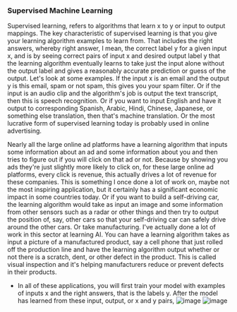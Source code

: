 ### Supervised Machine Learning
Supervised learning, refers to algorithms that learn x to y or input to output mappings. 
The key characteristic of supervised learning is that you give your learning algorithm examples to learn from. 
That includes the right answers, whereby right answer, I mean, the correct label y for a given input x, and is by seeing correct pairs
of input x and desired output label y that the learning algorithm eventually learns to take just the input alone without the output label 
and gives a reasonably accurate prediction or guess of the output. Let's look at some examples. If the input x is an email and the output 
y is this email, spam or not spam, this gives you your spam filter. Or if the input is an audio clip and the algorithm's job is output the text transcript, 
then this is speech recognition. Or if you want to input English and have it output to corresponding Spanish, Arabic, Hindi, Chinese, Japanese, 
or something else translation, then that's machine translation. Or the most lucrative form of supervised learning today is probably used in online advertising. 

Nearly all the large online ad platforms have a learning algorithm that inputs some information about an ad and some information about you and then tries 
to figure out if you will click on that ad or not. Because by showing you ads they're just slightly more likely to click on, for these large online ad platforms,
every click is revenue, this actually drives a lot of revenue for these companies. This is something I once done a lot of work on, maybe not the most inspiring application,
but it certainly has a significant economic impact in some countries today. Or if you want to build a self-driving car, the learning algorithm would take 
as input an image and some information from other sensors such as a radar or other things and then try to output the position of, say, 
other cars so that your self-driving car can safely drive around the other cars. Or take manufacturing. I've actually done a lot of work in this sector at learning AI.
You can have a learning algorithm takes as input a picture of a manufactured product, say a cell phone that just rolled off the production line and have the learning 
algorithm output whether or not there is a scratch, dent, or other defect in the product.
This is called visual inspection and it's helping manufacturers reduce or prevent defects in their products. 

* In all of these applications, you will first train your model with examples of inputs x and the right answers, that is the labels y. After the model has learned from these input, output, or x and y pairs, 
![image](https://github.com/user-attachments/assets/af21f6d2-38e9-4575-b3c9-80e54081c2ef)
![image](https://github.com/user-attachments/assets/25227689-8403-48d4-8905-f0922264ccd6)
